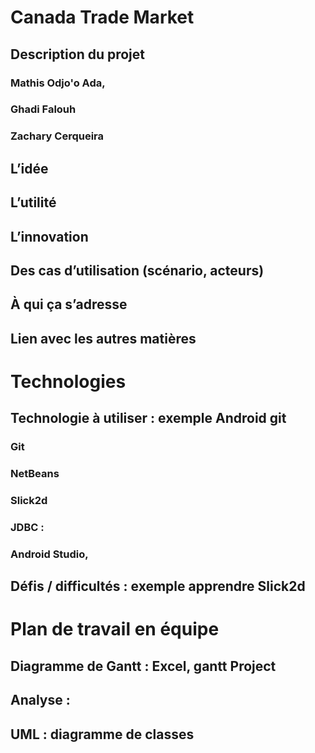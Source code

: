 # Canada Trade Market
## Description du projet 
### Mathis Odjo'o Ada, 
### Ghadi Falouh
### Zachary Cerqueira
## L’idée 
## L’utilité 
## L’innovation 
## Des cas d’utilisation (scénario, acteurs)
## À qui ça s’adresse
## Lien avec les autres matières 
# Technologies 
## Technologie à utiliser : exemple Android git 
### Git
### NetBeans 
### Slick2d
### JDBC :
### Android Studio, 
## Défis / difficultés : exemple apprendre Slick2d
# Plan de travail en équipe 	
## Diagramme de Gantt : Excel, gantt Project 
## Analyse : 
## UML : diagramme de classes 
